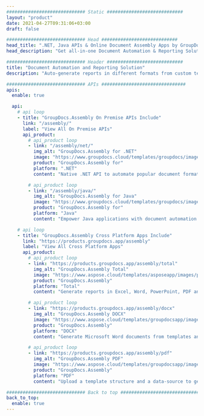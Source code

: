 ```yaml
---
############################# Static ############################
layout: "product"
date: 2021-04-27T09:31:06+03:00
draft: false

############################# Head ############################
head_title: ".NET, Java APIs & Online Document Assembly Apps by GroupDocs"
head_description: "Get all-in-one Document Automation & Reporting Solution for .NET and Java applications. Generate all common documents from custom templates and data."

############################# Header ############################
title: "Document Automation and Reporting Solution"
description: "Auto-generate reports in different formats from custom templates and different data sources with our cross platform apps and APIs."

############################# APIs ###############################
apis:
  enable: true

  api:
    # api loop
    - title: "GroupDocs.Assembly On Premise APIs Include"
      link: "/assembly/"
      label: "View All On Premise APIs"
      api_product:
        # api_product loop
        - link: "/assembly/net/"
          img_alt: "GroupDocs.Assembly for .NET"
          image: "https://www.groupdocs.cloud/templates/groupdocs/images/product-logos/groupdocs-assembly-net.png"
          product: "GroupDocs.Assembly for"
          platform: ".NET"
          content: "Native .NET API to automate popular document formats and generate high quality reports using custom templates and data within .NET applications."

        # api_product loop
        - link: "/assembly/java/"
          img_alt: "GroupDocs.Assembly for Java"
          image: "https://www.groupdocs.cloud/templates/groupdocs/images/product-logos/groupdocs-assembly-java.png"
          product: "GroupDocs.Assembly for"
          platform: "Java"
          content: "Empower Java applications with document automation capabilities to quickly create custom reports in PDF, Office, HTML etc."

    # api loop
    - title: "GroupDocs.Assembly Cross Platform Apps Include"
      link: "https://products.groupdocs.app/assembly"
      label: "View All Cross Platform Apps"
      api_product:
        # api_product loop
        - link: "https://products.groupdocs.app/assembly/total"
          img_alt: "GroupDocs.Assembly Total"
          image: "https://www.aspose.cloud/templates/asposeapp/images/products/logo/aspose_assembly-app.png"
          product: "GroupDocs.Assembly"
          platform: "Total"
          content: "Generate reports in Excel, Word, PowerPoint, PDF and many other file types from within your web browser."

        # api_product loop
        - link: "https://products.groupdocs.app/assembly/docx"
          img_alt: "GroupDocs.Assembly DOCX"
          image: "https://www.aspose.cloud/templates/groupdocsapp/images/products/logo/groupdocs_words-app.png"
          product: "GroupDocs.Assembly"
          platform: "DOCX"
          content: "Generate Microsoft Word documents from templates and data source."

        # api_product loop
        - link: "https://products.groupdocs.app/assembly/pdf"
          img_alt: "GroupDocs.Assembly PDF"
          image: "https://www.aspose.cloud/templates/groupdocsapp/images/products/logo/groupdocs_pdf-app.png"
          product: "GroupDocs.Assembly"
          platform: "PDF"
          content: "Upload a template structure and a data-source to generate PDF reports for free."

############################# Back to top ###############################
back_to_top:
  enable: true
---
```

